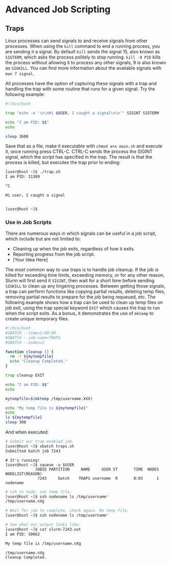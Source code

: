 # Advanced Job Scripting

## Traps

Linux processes can send signals to and receive signals from other processes.
When using the `kill` command to end a running process, you are sending it
a signal. By default `kill` sends the signal 15, also known as `SIGTERM`,
which asks the process politely to stop running. `kill -9 PID` kills the
process without allowing it to process any other signals, 9 is also known as
`SIGKILL`. You can find more information about the available signals with `man
7 signal`.

All processes have the option of capturing these signals with a trap and
handling the trap with some routine that runs for a given signal. Try the
following example:

```bash
#!/bin/bash

trap "echo -e '\n\nHi $USER, I caught a signal\n\n'" SIGINT SIGTERM

echo "I am PID: $$"
echo

sleep 3600
```

Save that as a file, make it executable with `chmod a+x main.sh` and execute
it, once running press CTRL-C. CTRL-C sends the process the SIGINT signal,
which the script has specified in the trap. The result is that the process is
killed, but executes the trap prior to ending:

```bash
[user@host ~]$ ./trap.sh
I am PID: 31389

^C

Hi user, I caught a signal


[user@host ~]$
```
 
### Use in Job Scripts

There are numerous ways in which signals can be useful in a job script, which
include but are not limited to:

- Cleaning up when the job exits, regardless of how it exits.
- Reporting progress from the job script.
- [Your Idea Here]

The most common way to use traps is to handle job cleanup. If the job is killed
for exceeding time limits, exceeding memory, or for any other reason, Slurm
will first send it `SIGINT`, then wait for a short time before sending
`SIGKILL` to clean up any lingering processes. Between getting those signals, a
trap can perform functions like copying partial results, deleting temp files,
removing partial results to prepare for the job being requeued, etc. The
following example shows how a trap can be used to clean up temp files on job
exit, using the trap special keyword `EXIT` which causes the trap to run when
the script exits. As a bonus, it demonstrates the use of `mktemp` to create
unique temporary files.


```bash
#!/bin/bash
#SBATCH --time=2:00:00
#SBATCH --job-name=TRAPS
#SBATCH --nodes=1

function cleanup () {
  rm -f ${mytempfile}
  echo "Cleanup Completed."
}

trap cleanup EXIT

echo "I am PID: $$"
echo

mytempfile=$(mktemp /tmp/username.XXX)

echo "My temp file is ${mytempfile}"
echo
ls ${mytempfile}
sleep 300
```

And when executed:

```bash
# Submit our trap enabled job.
[user@host ~]$ sbatch traps.sh
Submitted batch job 7243
```

```
# It's running!
[user@host ~]$ squeue -u $USER
             JOBID PARTITION     NAME     USER ST       TIME  NODES NODELIST(REASON)
              7243     batch    TRAPS username  R       0:03      1 nodename
```

```bash
# ssh to node, see temp file.
[user@host ~]$ ssh nodename ls /tmp/username*
/tmp/username.nXg
```

```bash
# Wait for job to complete, check again. No temp file.
[user@host ~]$ ssh nodename ls /tmp/username*
```

```bash
# See what our output looks like.
[user@host ~]$ cat slurm-7243.out
I am PID: 50662

My temp file is /tmp/username.nXg

/tmp/username.nXg
Cleanup Completed.
```
